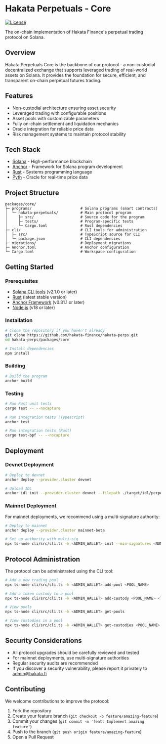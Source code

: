 # Hakata Perpetuals - Core

[![License](https://img.shields.io/badge/License-Apache%202.0-blue.svg)](../../LICENSE)

The on-chain implementation of Hakata Finance's perpetual trading protocol on Solana.

## Overview

Hakata Perpetuals Core is the backbone of our protocol - a non-custodial decentralized exchange that supports leveraged trading of real-world assets on Solana. It provides the foundation for secure, efficient, and transparent on-chain perpetual futures trading.

## Features

- Non-custodial architecture ensuring asset security
- Leveraged trading with configurable positions
- Asset pools with customizable parameters
- Fully on-chain settlement and liquidation mechanics
- Oracle integration for reliable price data
- Risk management systems to maintain protocol stability

## Tech Stack

- [Solana](https://solana.com/) - High-performance blockchain
- [Anchor](https://www.anchor-lang.com/) - Framework for Solana program development
- [Rust](https://www.rust-lang.org/) - Systems programming language
- [Pyth](https://pyth.network/) - Oracle for real-time price data

## Project Structure

```text
packages/core/
├─ programs/                      # Solana programs (smart contracts)
│  └─ hakata-perpetuals/          # Main protocol program
│     ├─ src/                     # Source code for the program
│     ├─ tests/                   # Program-specific tests
│     └─ Cargo.toml               # Rust dependencies
├─ cli/                           # CLI tools for administration
│  ├─ src/                        # TypeScript source for CLI
│  └─ package.json                # CLI dependencies
├─ migrations/                    # Deployment migrations
├─ Anchor.toml                    # Anchor configuration
└─ Cargo.toml                     # Workspace configuration
```

## Getting Started

### Prerequisites

- [Solana CLI tools](https://docs.solana.com/cli/install-solana-cli-tools) (v2.1.0 or later)
- [Rust](https://rustup.rs/) (latest stable version)
- [Anchor Framework](https://www.anchor-lang.com/docs/installation) (v0.31.1 or later)
- [Node.js](https://nodejs.org/) (v18 or later)

### Installation

```bash
# Clone the repository if you haven't already
git clone https://github.com/hakata-finance/hakata-perps.git
cd hakata-perps/packages/core

# Install dependencies
npm install
```

### Building

```bash
# Build the program
anchor build
```

### Testing

```bash
# Run Rust unit tests
cargo test -- --nocapture

# Run integration tests (Typescript)
anchor test

# Run integration tests (Rust)
cargo test-bpf -- --nocapture
```

## Deployment

### Devnet Deployment

```bash
# Deploy to devnet
anchor deploy --provider.cluster devnet

# Upload IDL
anchor idl init --provider.cluster devnet --filepath ./target/idl/perpetuals.json <PROGRAM_ID>
```

### Mainnet Deployment

For mainnet deployments, we recommend using a multi-signature authority:

```bash
# Deploy to mainnet
anchor deploy --provider.cluster mainnet-beta

# Set up authority with multi-sig
npx ts-node cli/src/cli.ts -k <ADMIN_WALLET> init --min-signatures <NUM> <ADMIN_WALLET1> <ADMIN_WALLET2> ...
```

## Protocol Administration

The protocol can be administrated using the CLI tool:

```bash
# Add a new trading pool
npx ts-node cli/src/cli.ts -k <ADMIN_WALLET> add-pool <POOL_NAME>

# Add a token custody to a pool
npx ts-node cli/src/cli.ts -k <ADMIN_WALLET> add-custody <POOL_NAME> <TOKEN_MINT> <TOKEN_ORACLE> -s <IS_STABLE>

# View pools
npx ts-node cli/src/cli.ts -k <ADMIN_WALLET> get-pools

# View custodies in a pool
npx ts-node cli/src/cli.ts -k <ADMIN_WALLET> get-custodies <POOL_NAME>
```

## Security Considerations

- All protocol upgrades should be carefully reviewed and tested
- For mainnet deployments, use multi-signature authorities
- Regular security audits are recommended
- If you discover a security vulnerability, please report it privately to <admin@hakata.fi>

## Contributing

We welcome contributions to improve the protocol:

1. Fork the repository
2. Create your feature branch (`git checkout -b feature/amazing-feature`)
3. Commit your changes (`git commit -m 'feat: Implement amazing feature'`)
4. Push to the branch (`git push origin feature/amazing-feature`)
5. Open a Pull Request
